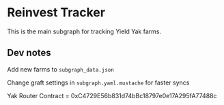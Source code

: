# Reinvest Tracker

This is the main subgraph for tracking Yield Yak farms.

## Dev notes

Add new farms to `subgraph_data.json`

Change graft settings in `subgraph.yaml.mustache` for faster syncs

Yak Router Contract = 0xC4729E56b831d74bBc18797e0e17A295fA77488c
